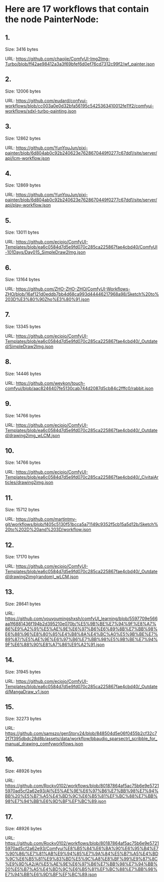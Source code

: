 # Here are 17 workflows that contain the node PainterNode:

## 1. 

Size: 3416 bytes

URL: https://github.com/chaojie/ComfyUI-Img2Img-Turbo/blob/ff42ae98412a3a3f69bfef6d0ef76cd7312c99f2/wf_painter.json

## 2. 

Size: 12006 bytes

URL: https://github.com/eudard/confyui-workflows/blob/cc003a0e0d32bfa56195c5425363410012fe11f2/comfyui-workflows/sdxl-turbo-painting.json

## 3. 

Size: 12862 bytes

URL: https://github.com/YunYouJun/pixi-painter/blob/6d804ab0c92b240623e7628670449f0277c67dd1/site/server/api/lcm-workflow.json

## 4. 

Size: 12869 bytes

URL: https://github.com/YunYouJun/pixi-painter/blob/6d804ab0c92b240623e7628670449f0277c67dd1/site/server/api/play-workflow.json

## 5. 

Size: 13011 bytes

URL: https://github.com/ecjojo/ComfyUI-Templates/blob/ea6c0584d7d5e9fd070c285ca225867fae4cbd40/ComfyUI-101Days/Day015_SimpleDraw2Img.json

## 6. 

Size: 13164 bytes

URL: https://github.com/ZHO-ZHO-ZHO/ComfyUI-Workflows-ZHO/blob/16af121d0eddb7bb4d68ca993d44446217968a98/Sketch%20to%203D%E3%80%90Zho%E3%80%91.json

## 7. 

Size: 13345 bytes

URL: https://github.com/ecjojo/ComfyUI-Templates/blob/ea6c0584d7d5e9fd070c285ca225867fae4cbd40/_Outdated/SimpleDraw2Img.json

## 8. 

Size: 14446 bytes

URL: https://github.com/weykon/touch-comfyui/blob/aac8246407fe5130cab744d2087d5cb84c2fffc0/rabbit.json

## 9. 

Size: 14766 bytes

URL: https://github.com/ecjojo/ComfyUI-Templates/blob/ea6c0584d7d5e9fd070c285ca225867fae4cbd40/_Outdated/drawing2img_wLCM.json

## 10. 

Size: 14766 bytes

URL: https://github.com/ecjojo/ComfyUI-Templates/blob/ea6c0584d7d5e9fd070c285ca225867fae4cbd40/_CivitaiArticles/drawing2img.json

## 11. 

Size: 15712 bytes

URL: https://github.com/martintmv-git/workflows/blob/f405c5130f51bcca5a71149c9352f5cb15a5d12b/Sketch%20to%202D%20and%203D/workflow.json

## 12. 

Size: 17170 bytes

URL: https://github.com/ecjojo/ComfyUI-Templates/blob/ea6c0584d7d5e9fd070c285ca225867fae4cbd40/_Outdated/drawing2img(random)_wLCM.json

## 13. 

Size: 28641 bytes

URL: https://github.com/youyoumingshxsh/comfyUI_learning/blob/5597709e566aa1f6881436f194b2d395210e070b/%E5%9B%BE%E7%94%9F%E8%A7%86%E9%A2%91/%E5%AE%9E%E6%97%B6%E6%89%8B%E7%BB%98%E6%88%96%E8%80%85%E4%B8%8A%E4%BC%A0%E5%9B%BE%E7%89%87/%E5%AE%9E%E6%97%B6%E7%BB%98%E5%9B%BE%E7%94%9F%E6%88%90%E8%A7%86%E9%A2%91.json

## 14. 

Size: 31945 bytes

URL: https://github.com/ecjojo/ComfyUI-Templates/blob/ea6c0584d7d5e9fd070c285ca225867fae4cbd40/_Outdated/MangaDraw_v1.json

## 15. 

Size: 32273 bytes

URL: https://github.com/samszo/genStory24/blob/848504d5e06f0455b2cf32c72f7f395dbdc28d8b/assets/data/workflow/bbaudio_sparsectrl_scribble_for_manual_drawing_comfyworkflows.json

## 16. 

Size: 48926 bytes

URL: https://github.com/Rocky0102/workflows/blob/80187864af5ac75b6e9e57215970ad5cf2a62e93/AI%E5%AE%9E%E6%97%B6%E7%BB%98%E7%94%BB%20%E5%B7%A5%E4%BD%9C%E6%B5%81%EF%BC%88%E7%BB%98%E7%94%BB%E6%9D%BF%EF%BC%89.json

## 17. 

Size: 48926 bytes

URL: https://github.com/Rocky0102/workflows/blob/80187864af5ac75b6e9e57215970ad5cf2a62e93/Comfyui%E8%B5%84%E6%BA%90%E6%95%B4%E7%90%86/%E7%81%AB%E9%94%85%E7%9A%84%E5%B7%A5%E4%BD%9C%E6%B5%81%E9%83%BD%E5%9C%A8%E8%BF%99%E9%87%8C%E9%9D%A2/AI%E5%AE%9E%E6%97%B6%E7%BB%98%E7%94%BB%20%E5%B7%A5%E4%BD%9C%E6%B5%81%EF%BC%88%E7%BB%98%E7%94%BB%E6%9D%BF%EF%BC%89.json

